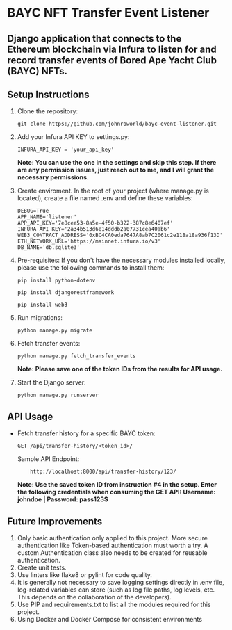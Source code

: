 # BAYC NFT Transfer Event Listener
## Django application that connects to the Ethereum blockchain via Infura to listen for and record transfer events of Bored Ape Yacht Club (BAYC) NFTs.

## Setup Instructions

1. Clone the repository:
    ```
    git clone https://github.com/johnroworld/bayc-event-listener.git
    ```
    
2. Add your Infura API KEY to settings.py:
    ```
    INFURA_API_KEY = 'your_api_key'
    ```
    **Note: You can use the one in the settings and skip this step. If there are any permission issues, just reach out to me, and I will grant the necessary permissions.**
3. Create enviroment. In the root of your project (where manage.py is located), create a file named .env and define these variables:
    ```
    DEBUG=True
    APP_NAME='listener'
    APP_API_KEY='7e8cee53-8a5e-4f50-b322-387c8e6407ef'
    INFURA_API_KEY='2a34b513d6e14dddb2a07731cea40ab6'
    WEB3_CONTRACT_ADDRESS='0xBC4CA0eda7647A8ab7C2061c2e118a18a936f13D'
    ETH_NETWORK_URL='https://mainnet.infura.io/v3'
    DB_NAME='db.sqlite3'
    ```
4. Pre-requisites: If you don't have the necessary modules installed locally, please use the following commands to install them:
    ```
    pip install python-dotenv
    ```
    ```
    pip install djangorestframework
    ```
    ```
    pip install web3
    ```
5. Run migrations:
    ```
    python manage.py migrate
    ```
    
6. Fetch transfer events:
    ```
    python manage.py fetch_transfer_events
    ```
    **Note: Please save one of the token IDs from the results for API usage.**
   
7. Start the Django server:
    ```
    python manage.py runserver
    ```

## API Usage
* Fetch transfer history for a specific BAYC token:
    ```
    GET /api/transfer-history/<token_id>/
    ```
    Sample API Endpoint:
    ```
        http://localhost:8000/api/transfer-history/123/
    ```
    **Note: Use the saved token ID from instruction #4 in the setup. Enter the following credentials when consuming the GET API: Username: johndoe | Password: pass123$**


## Future Improvements

1. Only basic authentication only applied to this project. More secure authentication like Token-based authentication must worth a try. A custom Authentication class also needs to be created for reusable authentication.
2. Create unit tests.
3. Use linters like flake8 or pylint for code quality.
4. It is generally not necessary to save logging settings directly in .env file, log-related variables can store (such as log file paths, log levels, etc. This depends on the collaboration of the developers).
5. Use PIP and requirements.txt to list all the modules required for this project.
6. Using Docker and Docker Compose for consistent environments
